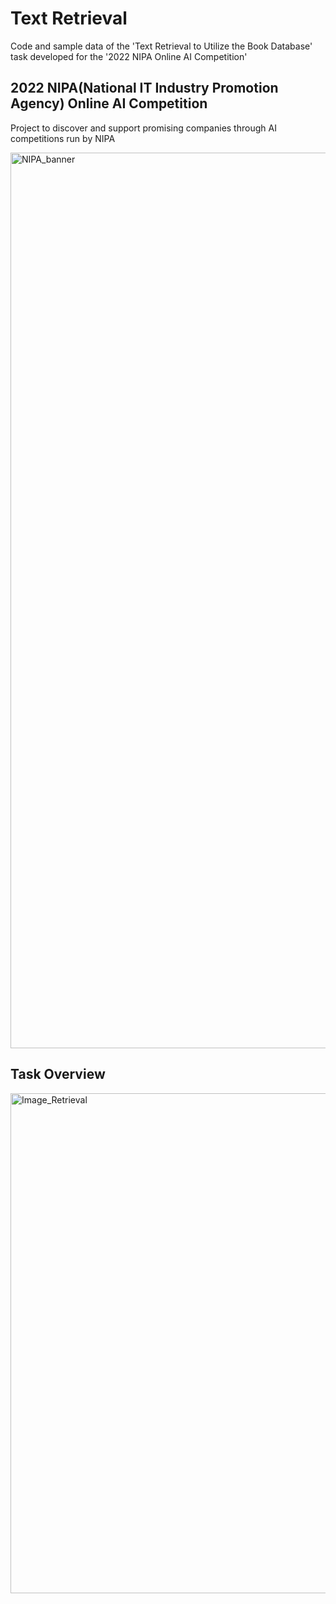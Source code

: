 # Text Retrieval
Code and sample data of the 'Text Retrieval to Utilize the Book Database' task developed for the '2022 NIPA Online AI Competition'

## 2022 NIPA(National IT Industry Promotion Agency) Online AI Competition
Project to discover and support promising companies through AI competitions run by NIPA

<img width="1433" alt="NIPA_banner" src="https://user-images.githubusercontent.com/89120612/215302276-b291df82-5dd6-4d41-b974-adb3cac2ebc7.png">

## Task Overview
<img width="800" alt="Image_Retrieval" src="https://user-images.githubusercontent.com/89120612/215303602-35e809fe-4e3b-4b4b-ac95-101a204ac1e9.png">
